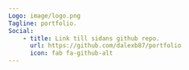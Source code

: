 ```yaml
---
Logo: image/logo.png
Tagline: portfolio.
Social:
    - title: Link till sidans github repo.
      url: https://github.com/dalexb87/portfolio 
      icon: fab fa-github-alt
---
```

